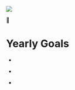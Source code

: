 <img src="https://www.notion.so/images/page-cover/solid_beige.png" class="page-cover-image" />

<span class="icon">🌅</span>

# Yearly Goals

-

<!-- -->

-

<!-- -->

-
